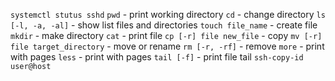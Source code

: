 ```systemctl stutus sshd```
```pwd``` - print working directory
```cd``` - change directory
```ls [-l, -a, -al]``` - show list files and directories
```touch file_name``` - create file
```mkdir``` - make directory
```cat``` - print file
```cp [-r] file new_file``` - copy
```mv [-r] file target_directory``` - move or rename
```rm [-r, -rf]``` - remove
```more``` - print with pages
```less``` - print with pages
```tail [-f]``` - print file tail
```ssh-copy-id user@host```

